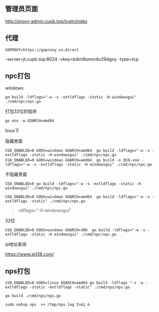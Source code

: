## 管理员页面

http://proxy-admin.cupb.top/login/index


## 代理

```
GOPROXY=https://goproxy.cn,direct
```

-server=jt.cupb.top:8024 -vkey=bdim8smm4o29dgoy -type=tcp

## npc打包


windows

```shell
go build -ldflags="-w -s -extldflags -static -H windowsgui" ./cmd/npc/npc.go
```
打包32位的程序
```shell
go env -w GOARCH=amd64
```

linux下

隐藏黑窗

```shell
CGO_ENABLED=0 GOOS=windows GOARCH=amd64  go build -ldflags="-w -s -extldflags -static -H windowsgui" ./cmd/npc/npc.go
CGO_ENABLED=0 GOOS=windows GOARCH=amd64  go build -o 白沟.exe -ldflags="-w -s -extldflags -static -H windowsgui" ./cmd/npc/npc.go
```

不隐藏黑窗

```shell
CGO_ENABLED=0 go build -ldflags="-w -s -extldflags -static -H windowsgui" ./cmd/npc/npc.go
```

```shell
CGO_ENABLED=0 GOOS=windows GOARCH=amd64  go build -ldflags="-w -s -extldflags -static" ./cmd/npc/npc.go
```



> -ldflags="-H windowsgui"

32位

```shell
CGO_ENABLED=0 GOOS=windows GOARCH=386  go build -ldflags="-w -s -extldflags -static -H windowsgui" ./cmd/npc/npc.go
```

ip地址查询

https://www.ip138.com/

## nps打包

```shell
CGO_ENABLED=0 GOOS=linux GOARCH=amd64 go build -ldflags "-s -w -extldflags -static -extldflags -static" ./cmd/nps/nps.go
```

```shell
go build ./cmd/nps/nps.go
```

```shell
sudo nohup nps  >> /tmp/nps.log 2>&1 &
```